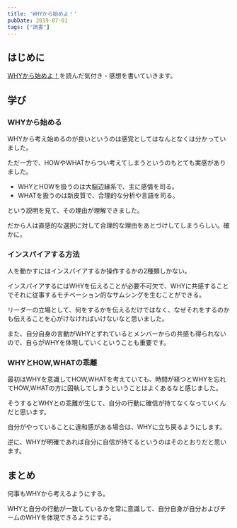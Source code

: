 ```yaml
---
title: 'WHYから始めよ！'
pubDate: 2019-07-01
tags: ["読書"]
---
```


## はじめに

[WHYから始めよ！](https://bookplus.nikkei.com/atcl/catalog/2012/9784532317676/)を読んだ気付き・感想を書いていきます。

## 学び

### WHYから始める

WHYから考え始めるのが良いというのは感覚としてはなんとなくは分かっていました。

ただ一方で、HOWやWHATからつい考えてしまうというのもとても実感がありました。

- WHYとHOWを扱うのは大脳辺縁系で、主に感情を司る。
- WHATを扱うのは新皮質で、合理的な分析や言語を司る。

という説明を見て、その理由が理解できました。

だから人は直感的な選択に対して合理的な理由をあとづけしてしまうらしい。確かに。

### インスパイアする方法

人を動かすにはインスパイアするか操作するかの2種類しかない。

インスパイアするにはWHYを伝えることが必要不可欠で、WHYに共感することでそれに従事するモチベーション的なサムシングを生むことができる。

リーダーの立場として、何をするかを伝えるだけではなく、なぜそれをするのかも伝えることを心がけなければいけないなと思いました。

また、自分自身の言動がWHYとずれているとメンバーからの共感も得られないので、自らがWHYを体現していくということも重要です。

### WHYとHOW,WHATの乖離

最初はWHYを意識してHOW,WHATを考えていても、時間が経つとWHYを忘れてHOW,WHATの方に固執してしまうということはよくあるなと感じました。

そうするとWHYとの乖離が生じて、自分の行動に確信が持てなくなっていくんだと思います。

自分がやっていることに違和感がある場合は、WHYに立ち戻るようにします。

逆に、WHYが明確であれば自分に自信が持てるというのはそのとおりだと思います。

## まとめ

何事もWHYから考えるようにする。

WHYと自分の行動が一致しているかを常に意識して、自分自身が自分およびチームのWHYを体現できるようにする。
